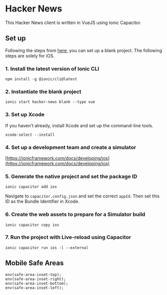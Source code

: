 # Hacker News

This Hacker News client is written in VueJS using Ionic Capacitor.

## Set up

Following the steps from [here](https://ionicframework.com/docs/vue/quickstart), you can set up a blank project. The following steps are solely for iOS.

### 1. Install the latest version of Ionic CLI

```
npm install -g @ionic/cli@latest
```

### 2. Instantiate the blank project

```
ionic start hacker-news blank --type vue
```

### 3. Set up Xcode

If you haven't already, install Xcode and set up the command-line tools.

```
xcode-select --install
```

### 4. Set up a development team and create a simulator

[https://ionicframework.com/docs/developing/ios](https://ionicframework.com/docs/developing/ios)

### 5. Generate the native project and set the package ID

```
ionic capacitor add ios
```

Navigate to `capacitor.config.json` and set the correct `appId`. Then set this ID as the Bundle Identifier in Xcode. 

### 6. Create the web assets to prepare for a Simulator build

```
ionic capacitor copy ios
```

### 7. Run the project with Live-reload using Capacitor

```
ionic capacitor run ios -l --external
```

## Mobile Safe Areas

```
env(safe-area-inset-top);
env(safe-area-inset-right);
env(safe-area-inset-bottom);
env(safe-area-inset-left);
```